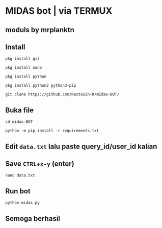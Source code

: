 # MIDAS bot | via TERMUX 

## moduls by mrplanktn

## Install 
```
pkg install git
```
```
pkg install nano
```
```
pkg install python
```
```
pkg install python3 python3-pip
```
```
git clone https://github.com/Rextouin-R/midas-BOT/
```
## Buka file 
```
cd midas-BOT
```
```
python -m pip install -r requirements.txt
```
## Edit `data.txt` lalu paste query_id/user_id kalian
## Save `CTRL+x-y` (enter) 
```
nano data.txt
```
## Run bot
```
python midas.py
```
## Semoga berhasil 
